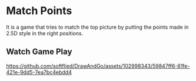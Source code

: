 # Match Points
It is a game that tries to match the top picture by putting the points made in 2.5D style in the right positions.
## Watch Game Play




https://github.com/softflied/DrawAndGo/assets/102998343/59847ff6-81fe-421e-9dd5-7ea7bc4ebdd4
